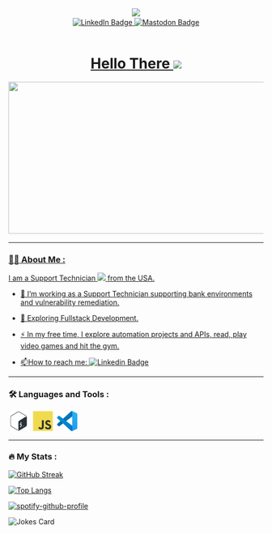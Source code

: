 <div id="header" align="center">
  <img src="https://media.giphy.com/media/1C8bHHJturSx2/giphy.gif" width="100"/>
<div id="badges">
  <a href="www.linkedin.com/in/beaumccoy95">
    <img src="https://img.shields.io/badge/LinkedIn-blue?style=for-the-badge&logo=linkedin&logoColor=white" alt="LinkedIn Badge"/>
  </a>
  <a href="https://hachyderm.io/@cowbeau">
    <img src="https://img.shields.io/badge/Mastodon-blueviolet?style=for-the-badge&logo=mastodon&logoColor=white" alt="Mastodon Badge"/> 
</div>
<img src="https://komarev.com/ghpvc/?username=Cowbeau&style=flat-square&color=blue" alt=""/>
<h1>
  Hello There
  <img src="https://media.giphy.com/media/hvRJCLFzcasrR4ia7z/giphy.gif" width="30px"/>
</h1>
<div align="center">
  <img src="https://media.giphy.com/media/dWesBcTLavkZuG35MI/giphy.gif" width="600" height="300"/>
</div>
</div>

---

### :man_technologist: About Me :
I am a Support Technician <img src="https://media.giphy.com/media/WUlplcMpOCEmTGBtBW/giphy.gif" width="30"> from the USA.
- :telescope: I’m working as a Support Technician supporting bank environments and vulnerability remediation.

- :seedling: Exploring Fullstack Development.

- :zap: In my free time, I explore automation projects and APIs, read, play video games and hit the gym.

- :mailbox:How to reach me: [![Linkedin Badge](https://img.shields.io/badge/-LinkedIn-blue?style=flat&logo=Linkedin&logoColor=white)](www.linkedin.com/in/beaumccoy95)

---

### :hammer_and_wrench: Languages and Tools :
<div>
  <img src="https://github.com/devicons/devicon/blob/master/icons/bash/bash-original.svg" title="Bash" alt="Bash" width="40" height="40"/>&nbsp;
  <img src="https://github.com/devicons/devicon/blob/master/icons/javascript/javascript-original.svg" title="JavaScript" alt="JavaScript" width="40" height="40"/>&nbsp;
  <img src="https://github.com/devicons/devicon/blob/master/icons/vscode/vscode-original.svg" title="VSCode" alt="VSCode" width="40" height="40"/>&nbsp;
</div>

---

### :fire: My Stats :
[![GitHub Streak](https://github-readme-streak-stats.herokuapp.com?user=Cowbeau&theme=dark&date_format=M%20j%5B%2C%20Y%5D)](https://git.io/streak-stats)

[![Top Langs](https://github-readme-stats.vercel.app/api/top-langs/?username=Cowbeau&layout=compact&theme=vision-friendly-dark)](https://github.com/anuraghazra/github-readme-stats)

[![spotify-github-profile](https://spotify-github-profile.vercel.app/api/view?uid=beaumccoy95&cover_image=true&theme=default&show_offline=false&background_color=121212&bar_color=53b14f&bar_color_cover=false)](https://github.com/kittinan/spotify-github-profile)

<!-- Markdown -->

<img src="https://readme-jokes.vercel.app/api?hideBorder&theme=tokyonight&qColor=%23944bcc&aColor=%23bbdb51" alt="Jokes Card" />


<!---
Cowbeau/Cowbeau is a ✨ special ✨ repository because its `README.md` (this file) appears on your GitHub profile.
You can click the Preview link to take a look at your changes.
--->
